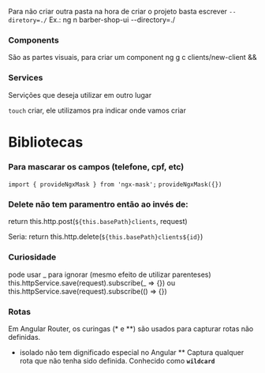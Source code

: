 Para não criar outra pasta na hora de criar o projeto basta escrever `--diretory=./`
Ex.:  ng n barber-shop-ui --directory=./

### Components
São as partes visuais, para criar um component
ng g c clients/new-client &&

### Services
Servições que deseja utilizar em outro lugar

`touch` criar, ele utilizamos pra indicar onde vamos criar

# Bibliotecas
### Para mascarar os campos (telefone, cpf, etc)

`import { provideNgxMask } from 'ngx-mask';`
`provideNgxMask({})`


### Delete não tem paramentro então ao invés de:
  return this.http.post<SaveClientResponse>(`${this.basePath}clients`, request)

Seria:
    return this.http.delete<void>(`${this.basePath}clients${id}`)


### Curiosidade
pode usar _ para ignorar (mesmo efeito de utilizar parenteses)
    this.httpService.save(request).subscribe(_ => {}) ou
    this.httpService.save(request).subscribe(() => {})
    

### Rotas
Em Angular Router, os curingas (* e **) são usados para capturar rotas não definidas.

* isolado não tem dignificado especial no Angular
** Captura qualquer rota que não tenha sido definida. Conhecido como <strong>`wildcard`</strong>

